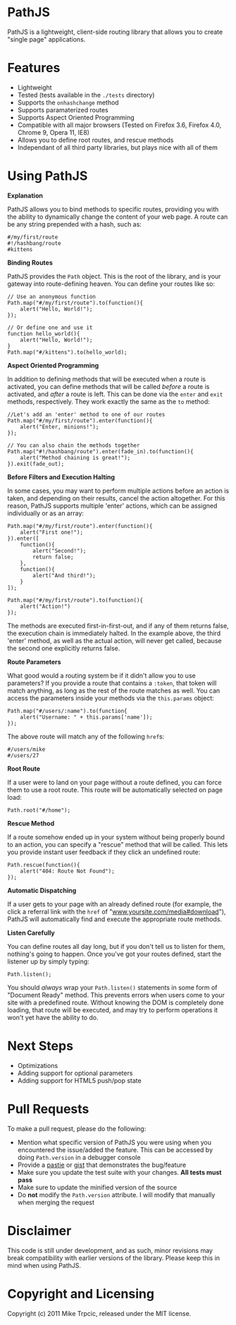 # PathJS #

PathJS is a lightweight, client-side routing library that allows you to create "single page" applications.

# Features #
* Lightweight
* Tested (tests available in the `./tests` directory)
* Supports the `onhashchange` method
* Supports paramaterized routes
* Supports Aspect Oriented Programming
* Compatible with all major browsers (Tested on Firefox 3.6, Firefox 4.0, Chrome 9, Opera 11, IE8)
* Allows you to define root routes, and rescue methods
* Independant of all third party libraries, but plays nice with all of them

# Using PathJS #

**Explanation**

PathJS allows you to bind methods to specific routes, providing you with the ability to dynamically change the content of your web page.  A route can be any string prepended with a hash, such as:

    #/my/first/route
    #!/hashbang/route
    #kittens

**Binding Routes**

PathJS provides the `Path` object.  This is the root of the library, and is your gateway into route-defining heaven.  You can define your routes like so:

    // Use an anonymous function
    Path.map("#/my/first/route").to(function(){
        alert("Hello, World!");
    });

    // Or define one and use it
    function hello_world(){
        alert("Hello, World!");
    }
    Path.map("#/kittens").to(hello_world);

**Aspect Oriented Programming**

In addition to defining methods that will be executed when a route is activated, you can define methods that will be called _before_ a route
is activated, and _after_ a route is left.  This can be done via the `enter` and `exit` methods, respectively.  They work exactly the same as
the `to` method:

    //Let's add an 'enter' method to one of our routes
	Path.map("#/my/first/route").enter(function(){
	    alert("Enter, minions!");
	});
	
	// You can also chain the methods together
	Path.map("#!/hashbang/route").enter(fade_in).to(function(){
	    alert("Method chaining is great!");
	}).exit(fade_out);

**Before Filters and Execution Halting**

In some cases, you may want to perform multiple actions before an action is taken, and depending on their results, cancel the action altogether.  For this reason, PathJS supports multiple 'enter' actions, which can be assigned individually or as an array:

    Path.map("#/my/first/route").enter(function(){
        alert("First one!");
    }).enter([
        function(){
            alert("Second!");
            return false;
        },
        function(){
            alert("And third!");
        }
    ]);
    
    Path.map("#/my/first/route").to(function(){
        alert("Action!")
    });
    
The methods are executed first-in-first-out, and if any of them returns false, the execution chain is immediately halted.  In the example above, the third 'enter' method, as well as the actual action, will never get called, because the second one explicitly returns false.
    
**Route Parameters**

What good would a routing system be if it didn't allow you to use parameters?  If you provide a route that contains a `:token`, that token
will match anything, as long as the rest of the route matches as well.  You can access the parameters inside your methods via the `this.params`
object:

    Path.map("#/users/:name").to(function{
	    alert("Username: " + this.params['name']);
	});
	
The above route will match any of the following `href`s:

    #/users/mike
    #/users/27
	
**Root Route**

If a user were to land on your page without a route defined, you can force them to use a root route.  This route will be automatically selected on page load:

    Path.root("#/home");
	
**Rescue Method**

If a route somehow ended up in your system without being properly bound to an action, you can specify a "rescue" method that will be called.  This lets you provide instant user feedback if they click an undefined route:

    Path.rescue(function(){
	    alert("404: Route Not Found");
	});
	
**Automatic Dispatching**

If a user gets to your page with an already defined route (for example, the click a referral link with the `href` of "www.yoursite.com/media#download"),
PathJS will automatically find and execute the appropriate route methods.

**Listen Carefully**

You can define routes all day long, but if you don't tell us to listen for them, nothing's going to happen.  Once you've got your
routes defined, start the listener up by simply typing:

    Path.listen();

You should *always* wrap your `Path.listen()` statements in some form of "Document Ready" method.  This prevents errors when users come 
to your site with a predefined route.  Without knowing the DOM is completely done loading, that route will be executed, and may try to
perform operations it won't yet have the ability to do.

# Next Steps #
* Optimizations
* Adding support for optional parameters
* Adding support for HTML5 push/pop state

# Pull Requests #
To make a pull request, please do the following:

* Mention what specific version of PathJS you were using when you encountered the issue/added the feature.  This can be accessed by doing `Path.version` in a debugger console
* Provide a [pastie](http://pastie.org/) or [gist](https://gist.github.com/) that demonstrates the bug/feature
* Make sure you update the test suite with your changes.  **All tests must pass**
* Make sure to update the minified version of the source
* Do **not** modify the `Path.version` attribute.  I will modify that manually when merging the request

# Disclaimer #
This code is still under development, and as such, minor revisions may break compatibility with earlier versions of
the library.  Please keep this in mind when using PathJS.

# Copyright and Licensing #
Copyright (c) 2011 Mike Trpcic, released under the MIT license.
